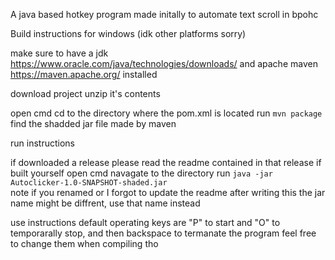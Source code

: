 A java based hotkey program made initally to automate text scroll in bpohc 

Build instructions for windows (idk other platforms sorry)

make sure to have a jdk https://www.oracle.com/java/technologies/downloads/ and apache maven https://maven.apache.org/ installed

download project
unzip it's contents

open cmd
cd to the directory where the pom.xml is located
run `mvn package`
find the shadded jar file made by maven


run instructions

if downloaded a release please read the readme contained in that release 
if built yourself
open cmd
navagate to the directory 
run `java -jar Autoclicker-1.0-SNAPSHOT-shaded.jar`  
note if you renamed or I forgot to update the readme after writing this the jar name might be diffrent, use that name instead



use instructions
default operating keys are "P" to start and "O" to temporarally stop, and then backspace to termanate the program
feel free to change them when compiling tho
